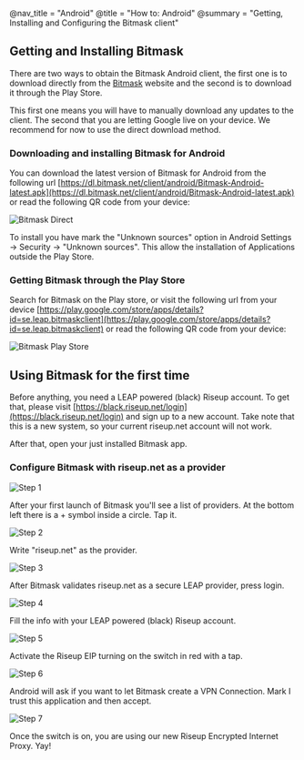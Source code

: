 @nav_title = "Android"
@title = "How to: Android"
@summary = "Getting, Installing and Configuring the Bitmask client"

## Getting and Installing Bitmask

There are two ways to obtain the Bitmask Android client, the first one is to download directly from the [Bitmask](https://dl.bitmask.net) website and the second is to download it through the Play Store.

This first one means you will have to manually download any updates to the client. The second that you are letting Google live on your device. We recommend for now to use the direct download method.

### Downloading and installing Bitmask for Android

You can download the latest version of Bitmask for Android from the following url [https://dl.bitmask.net/client/android/Bitmask-Android-latest.apk](https://dl.bitmask.net/client/android/Bitmask-Android-latest.apk) or read the following QR code from your device:

![Bitmask Direct](android/Bitmask-direct.png)

To install you have mark the "Unknown sources" option in Android Settings -> Security -> "Unknown sources". This allow the installation of Applications outside the Play Store.

### Getting Bitmask through the Play Store

Search for Bitmask on the Play store, or visit the following url from your device [https://play.google.com/store/apps/details?id=se.leap.bitmaskclient](https://play.google.com/store/apps/details?id=se.leap.bitmaskclient) or read the following QR code from your device:

![Bitmask Play Store](android/Bitmask-play.png)

## Using Bitmask for the first time

Before anything, you need a LEAP powered (black) Riseup account. To get that, please visit [https://black.riseup.net/login](https://black.riseup.net/login) and sign up to a new account. Take note that this is a new system, so your current riseup.net account will not work. 

After that, open your just installed Bitmask app.

### Configure Bitmask with riseup.net as a provider

![Step 1](android/Bitmask-android-3.png)

After your first launch of Bitmask you'll see a list of providers. At the bottom left there is a + symbol inside a circle. Tap it.

![Step 2](android/Bitmask-android-1.png)

Write "riseup.net" as the provider.

![Step 3](android/Bitmask-android-2.png)

After Bitmask validates riseup.net as a secure LEAP provider, press login.

![Step 4](android/Bitmask-android-4.png)

Fill the info with your LEAP powered (black) Riseup account.

![Step 5](android/Bitmask-android-5.png)

Activate the Riseup EIP turning on the switch in red with a tap.

![Step 6](android/Bitmask-android-6.png)

Android will ask if you want to let Bitmask create a VPN Connection. Mark I trust this application and then accept. 

![Step 7](android/Bitmask-android-7.png)

Once the switch is on, you are using our new Riseup Encrypted Internet Proxy. Yay!